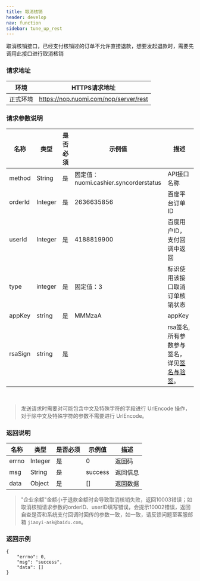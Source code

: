 ```yaml
---
title: 取消核销
header: develop
nav: function
sidebar: tune_up_rest
---
```



 
取消核销接口，已经支付核销过的订单不允许直接退款，想要发起退款时，需要先调用此接口进行取消核销

###  请求地址 

|环境|HTTPS请求地址|
|---|---|
|正式环境|https://nop.nuomi.com/nop/server/rest|

###  请求参数说明 

|名称|类型|是否必须|示例值|描述
|---|---|---|---|---|
|method|String|是|固定值：nuomi.cashier.syncorderstatus|API接口名称|
|orderId|Integer|是|2636635856|百度平台订单ID|
|userId|Integer|是|4188819900|百度用户ID，支付回调中返回| 
|type|integer|是|固定值：3|标识使用该接口取消订单核销状态|
|appKey|string|是|MMMzaA	|appKey|
|rsaSign|string|是| |rsa签名,所有参数参与签名，详见[签名与验签](http://smartprogram.baidu.com/docs/develop/function/sign_v2/)。|

<br />


> 发送请求时需要对可能包含中文及特殊字符的字段进行 UrlEncode 操作，对于除中文及特殊字符的参数不需要进行 UrlEncode。 

###  返回说明 

|名称|类型|是否必须|示例值|描述|
|---|---|---|---|---|
|errno|	Integer|是|	0|返回码|
|msg|	String	|是|	success	|返回信息|
|data|	Object	|是|	[]	|返回数据|

>"企业余额"金额小于退款金额时会导致取消核销失败，返回10003错误；如取消核销请求参数的orderID、userID填写错误，会提示10002错误，返回自查是否和系统支付回调时回传的参数一致，如一致，请反馈问题至客服邮箱 ` jiaoyi-ask@baidu.com `。 

###  返回示例 

```
{
    "errno": 0,
    "msg": "success",
    "data": []
}
```

<br />
